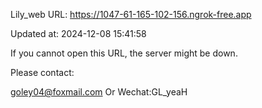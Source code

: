 Lily_web URL: https://1047-61-165-102-156.ngrok-free.app

Updated at: 2024-12-08 15:41:58

If you cannot open this URL, the server might be down.

Please contact: 

goley04@foxmail.com Or Wechat:GL_yeaH